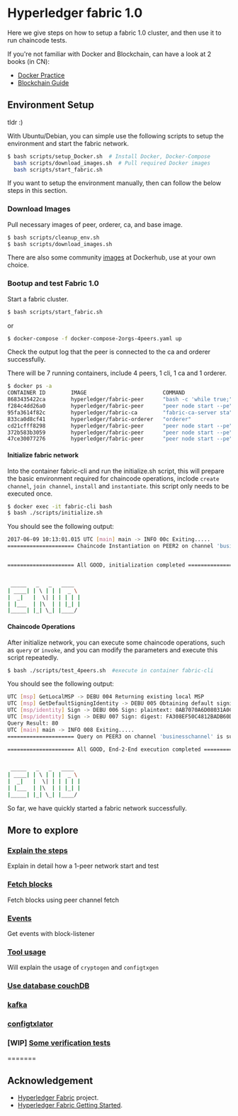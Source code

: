 # Hyperledger fabric 1.0

Here we give steps on how to setup a fabric 1.0 cluster, and then use it to run chaincode tests.

If you're not familiar with Docker and Blockchain, can have a look at 2 books (in CN):

* [Docker Practice](https://github.com/yeasy/docker_practice)
* [Blockchain Guide](https://github.com/yeasy/blockchain_guide)

## Environment Setup

tldr :)

With Ubuntu/Debian, you can simple use the following scripts to setup the environment and start the fabric network.

```sh
$ bash scripts/setup_Docker.sh  # Install Docker, Docker-Compose 
  bash scripts/download_images.sh  # Pull required Docker images
  bash scripts/start_fabric.sh
```

If you want to setup the environment manually, then can follow the below steps in this section.

### Download Images

Pull necessary images of peer, orderer, ca, and base image.

```sh
$ bash scripts/cleanup_env.sh
$ bash scripts/download_images.sh
```

There are also some community [images](https://hub.docker.com/r/hyperledger/) at Dockerhub, use at your own choice.


### Bootup and test Fabric 1.0

Start a fabric cluster.

```bash
$ bash scripts/start_fabric.sh
```

or

```sh
$ docker-compose -f docker-compose-2orgs-4peers.yaml up
```

Check the output log that the peer is connected to the ca and orderer successfully.

There will be 7 running containers, include 4 peers, 1 cli, 1 ca and 1 orderer.

```bash
$ docker ps -a
CONTAINER ID        IMAGE                        COMMAND                  CREATED             STATUS              PORTS                                                                                 NAMES
8683435422ca        hyperledger/fabric-peer      "bash -c 'while true;"   19 seconds ago      Up 18 seconds       7050-7059/tcp                                                                         fabric-cli
f284c4dd26a0        hyperledger/fabric-peer      "peer node start --pe"   22 seconds ago      Up 19 seconds       7050/tcp, 0.0.0.0:7051->7051/tcp, 7052/tcp, 7054-7059/tcp, 0.0.0.0:7053->7053/tcp     peer0.org1.example.com
95fa3614f82c        hyperledger/fabric-ca        "fabric-ca-server sta"   22 seconds ago      Up 19 seconds       0.0.0.0:7054->7054/tcp                                                                fabric-ca
833ca0d8cf41        hyperledger/fabric-orderer   "orderer"                22 seconds ago      Up 19 seconds       0.0.0.0:7050->7050/tcp                                                                orderer.example.com
cd21cfff8298        hyperledger/fabric-peer      "peer node start --pe"   22 seconds ago      Up 20 seconds       7050/tcp, 7052/tcp, 7054-7059/tcp, 0.0.0.0:9051->7051/tcp, 0.0.0.0:9053->7053/tcp     peer0.org2.example.com
372b583b3059        hyperledger/fabric-peer      "peer node start --pe"   22 seconds ago      Up 20 seconds       7050/tcp, 7052/tcp, 7054-7059/tcp, 0.0.0.0:10051->7051/tcp, 0.0.0.0:10053->7053/tcp   peer1.org2.example.com
47ce30077276        hyperledger/fabric-peer      "peer node start --pe"   22 seconds ago      Up 20 seconds       7050/tcp, 7052/tcp, 7054-7059/tcp, 0.0.0.0:8051->7051/tcp, 0.0.0.0:8053->7053/tcp     peer1.org1.example.com
```

#### Initialize fabric network

Into the container fabric-cli and run the initialize.sh script, this will prepare the basic environment required for chaincode operations,
inclode `create channel`, `join channel`, `install` and `instantiate`. this script only needs to be executed once.


```bash
$ docker exec -it fabric-cli bash
$ bash ./scripts/initialize.sh
```

You should see the following output:

```bash
2017-06-09 10:13:01.015 UTC [main] main -> INFO 00c Exiting.....
===================== Chaincode Instantiation on PEER2 on channel 'businesschannel' is successful ===================== 


===================== All GOOD, initialization completed ===================== 


 _____   _   _   ____  
| ____| | \ | | |  _ \ 
|  _|   |  \| | | | | |
| |___  | |\  | | |_| |
|_____| |_| \_| |____/ 
```

#### Chaincode Operations

After initialize network, you can execute some chaincode operations, such as `query` or `invoke`,
and you can modify the parameters and execute this script repeatedly.

```bash
$ bash ./scripts/test_4peers.sh  #execute in container fabric-cli
```

You should see the following output:

```bash
UTC [msp] GetLocalMSP -> DEBU 004 Returning existing local MSP
UTC [msp] GetDefaultSigningIdentity -> DEBU 005 Obtaining default signing identity
UTC [msp/identity] Sign -> DEBU 006 Sign: plaintext: 0AB7070A6D08031A0C08C3EAE9C90510...6D7963631A0A0A0571756572790A0161 
UTC [msp/identity] Sign -> DEBU 007 Sign: digest: FA308EF50C4812BADB60D58CE15C1CF41089EFB93B27D46885D92C92F55E98A0 
Query Result: 80
UTC [main] main -> INFO 008 Exiting.....
===================== Query on PEER3 on channel 'businesschannel' is successful ===================== 

===================== All GOOD, End-2-End execution completed ===================== 


 _____   _   _   ____  
| ____| | \ | | |  _ \ 
|  _|   |  \| | | | | |
| |___  | |\  | | |_| |
|_____| |_| \_| |____/ 
```

So far, we have quickly started a fabric network successfully.

## More to explore

### [Explain the steps](./docs/docker-compose-1peer-usage.md)

Explain in detail how a 1-peer network start and test


### [Fetch blocks](./docs/peer-command-usage.md)

Fetch blocks using peer channel fetch


### [Events](./docs/events.md)

Get events with block-listener


### [Tool usage](./artifacts_generation/artifacts_generation.md)

Will explain the usage of `cryptogen` and `configtxgen`

### [Use database couchDB](./docs/couchdb-usage.md)

### [kafka](./kafka/README.md)

### [configtxlator](./docs/configtxlator-usage.md)

### [WIP] [Some verification tests](./docs/Verification-test.md)
=======


## Acknowledgement
* [Hyperledger Fabric](https://github.com/hyperledger/fabric/) project.
* [Hyperledger Fabric Getting Started](http://hyperledger-fabric.readthedocs.io/en/latest/getting_started.html).
